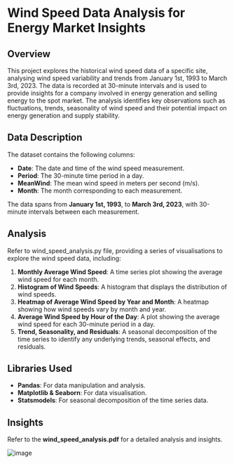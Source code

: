 # Wind Speed Data Analysis for Energy Market Insights

## Overview

This project explores the historical wind speed data of a specific site, analysing wind speed variability and trends from January 1st, 1993 to March 3rd, 2023. The data is recorded at 30-minute intervals and is used to provide insights for a company involved in energy generation and selling energy to the spot market. The analysis identifies key observations such as fluctuations, trends, seasonality of wind speed and their potential impact on energy generation and supply stability.

## Data Description

The dataset contains the following columns:

- **Date**: The date and time of the wind speed measurement.
- **Period**: The 30-minute time period in a day.
- **MeanWind**: The mean wind speed in meters per second (m/s).
- **Month**: The month corresponding to each measurement.

The data spans from **January 1st, 1993**, to **March 3rd, 2023**, with 30-minute intervals between each measurement.

## Analysis

Refer to wind_speed_analysis.py file, providing a series of visualisations to explore the wind speed data, including:

1. **Monthly Average Wind Speed**: A time series plot showing the average wind speed for each month.
2. **Histogram of Wind Speeds**: A histogram that displays the distribution of wind speeds.
3. **Heatmap of Average Wind Speed by Year and Month**: A heatmap showing how wind speeds vary by month and year.
4. **Average Wind Speed by Hour of the Day**: A plot showing the average wind speed for each 30-minute period in a day.
5. **Trend, Seasonality, and Residuals**: A seasonal decomposition of the time series to identify any underlying trends, seasonal effects, and residuals.

## Libraries Used

- **Pandas**: For data manipulation and analysis.
- **Matplotlib & Seaborn**: For data visualisation.
- **Statsmodels**: For seasonal decomposition of the time series data.

## Insights

Refer to the **wind_speed_analysis.pdf** for a detailed analysis and insights. 

![image](https://github.com/user-attachments/assets/fdc3629a-cc32-4cc2-8d9c-6f87b4e082f6)
